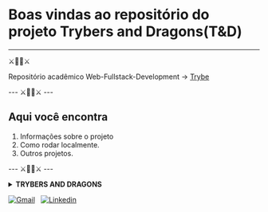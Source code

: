 # Boas vindas ao repositório do projeto Trybers and Dragons(T&D)

---
⚔️🐉🐲⚔️

Repositório acadêmico
Web-Fullstack-Development -> [Trybe](https://www.betrybe.com/)

--- ⚔️🐉🐲⚔️ ---

## Aqui você encontra

1. Informações sobre o projeto
2. Como rodar localmente.
3. Outros projetos.

--- ⚔️🐉🐲⚔️ ---

<details>
  <summary><strong>TRYBERS AND DRAGONS</strong></summary>

- T&D foi um projeto realizado durante o módulo de **Backend** em 18/10/2022

- 🧝🦄🐲 Em Trybers & Dragons, construímos um simples sistema de batalhas inspirado em RPGs e fantasias medievais que simulam um universo mágico!!!

- 💻 ⌨️🧑‍💻 :
Para isso, aplicamos os conceitos de ***OOP*** construindo e implementando classes que constroem personagens e simulam batalhas.
Também nos baseamos nos princípio ***SOLID***, organizando propósitos específicos para representar nossas entidades de maneira concisa.
A arquitetura dos diretórios e arquivos repete um padrão para auxiliar com que que cada classe aceite extensões de forma segura.
Tudo isso utilizando ***TypeScript***, auxiliando a aplicação da "sub-tipagem comportamental" com cada interface cumprindo um objetivo único. 👊

> ```typescript
>
> const keyWords: BackendStacks[] = [NODE, TYPESCRIPT, OOP, SOLID, ESLINT, DOCKER];
>
> ```

```tree

src
├── Archetypes              -> Classes que representam possíveis arquétipos implementados em personagens
│   ├── index.ts            -> Organizador de classes da entidade "Arquétipos"
│   ├── Archetype.ts        -> Uma classe abstrata contendo conceitos inatos comuns às classes da entidade
│   └── *.ts                -> Demais classes que representam arquétipos a serem implementadas em personagens
|
├── Battle                  -> Classes que implementadas, representam batalhas entre personagens
│   ├── Battle.ts           -> Classe abstrata
│   ├── index.ts            -> Organizador
│   └── *.ts                -> demais classes que recebem personagens para implementações
|
├── Fighter                 -> Interfaces de personagens
|
├── helpers                 -> Funções auxiliares globais
|
├── Races                   -> Classes que representam possíveis raças implementadas em personagens
│   ├── index.ts            -> Organizador
│   ├── Race.ts             -> Classe abstrata
│   └── *.ts                -> Demais classes que representam raças a serem implementadas em personagens
|
├── Character.ts            -> Classe que constrói uma personagem
├── Dragon.ts               -> SubClasse de monstro
├── Energy.ts               -> Classe usada em construção de uma personagem
├── index.ts                -> script de implementações
└── Monster.ts              -> Classe que constrói uma personagem

```

</details>

[![Gmail](https://img.shields.io/badge/Gmail-D14836?style=for-the-badge&logo=gmail&logoColor=white)](mailto:rafelhon@gmail.com) &nbsp;
[![Linkedin](https://img.shields.io/badge/LinkedIn-0077B5?style=for-the-badge&logo=linkedin&logoColor=white)](https://www.linkedin.com/in/faelcaporali/) &nbsp;
